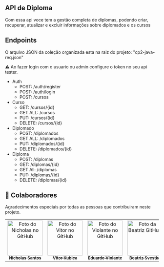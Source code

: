 ## API de Diploma
Com essa api voce tem a gestão completa de diplomas, podendo criar, recuperar, atualizar e excluir informações sobre diplomados e os cursos
## Endpoints
O arquivo JSON da coleção organizada esta na raiz do projeto: "cp2-java-req.json"

⚠️ Ao fazer login com o usuario ou admin configure o token no seu api tester. 
- Auth
  - POST: /auth/register
  - POST: /auth/login
  - POST: /cursos
- Curso
  - GET: /cursos/{id}
  - GET ALL: /cursos
  - PUT: /cursos/{id}
  - DELETE: /cursos/{id}
- Diplomado
  - POST: /diplomados
  - GET ALL: /diplomados
  - PUT: /diplomados/{id}
  - DELETE: /diplomados/{id}
- Diploma
  - POST: /diplomas
  - GET: /diplomas/{id}
  - GET All: /diplomas
  - PUT: /diplomas/{id}
  - DELETE: /diplomas/{id}

<h2 id="colab">🤝 Colaboradores</h2>

Agradecimentos especiais por todas as pessoas que contribuiram neste projeto.

<table>
  <tr>
    <td align="center">
      <a href="https://github.com/nichol6s">
        <img src="https://avatars.githubusercontent.com/u/105325313?v=4" width="115px;" alt="Foto do Nicholas no GitHub"/><br>
        <sub>
          <strong>Nicholas Santos</strong>
        </sub>
      </a>
    </td>
    <td align="center">
      <a href="https://github.com/VitorKubica">
        <img src="https://avatars.githubusercontent.com/u/107961081?v=4" width="115px;" alt="Foto do Vitor no GitHub"/><br>
        <sub>
          <strong>Vitor Kubica</strong>
        </sub>
      </a>
    </td>
    <td align="center">
      <a href="https://github.com/DuduViolante">
        <img src="https://avatars.githubusercontent.com/u/126472870?v=4" width="115px;" alt="Foto do Violante no GitHub"/><br>
        <sub>
          <strong>Eduardo Violante</strong>
        </sub>
      </a>
    </td>
    <td align="center">
        <a href="https://github.com/biasvestka">
        <img src="https://avatars.githubusercontent.com/u/126726456?v=4" width="115px;" alt="Foto da Beatriz GitHub"/><br>
        <sub>
            <strong>Beatriz Svestka</strong>
        </sub>
      </a>
    </td>
  </tr>
</table>
